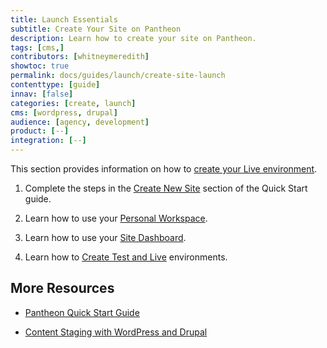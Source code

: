 ```yaml
---
title: Launch Essentials
subtitle: Create Your Site on Pantheon
description: Learn how to create your site on Pantheon.
tags: [cms,]
contributors: [whitneymeredith]
showtoc: true
permalink: docs/guides/launch/create-site-launch
contenttype: [guide]
innav: [false]
categories: [create, launch]
cms: [wordpress, drupal]
audience: [agency, development]
product: [--]
integration: [--]
---
```


This section provides information on how to [create your Live environment](/guides/quickstart/create-test-live). 

1. Complete the steps in the [Create New Site](/guides/quickstart/create-new-site/) section of the Quick Start guide.

1. Learn how to use your [Personal Workspace](/guides/quickstart/user-dashboard/).

1. Learn how to use your [Site Dashboard](/site-dashboard).

1. Learn how to [Create Test and Live](/guides/quickstart/workflow/) environments.


## More Resources

- [Pantheon Quick Start Guide](/guides/quickstart/)

- [Content Staging with WordPress and Drupal](/content-staging)
